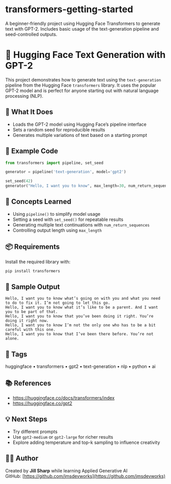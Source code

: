 # transformers-getting-started
A beginner-friendly project using Hugging Face Transformers to generate text with GPT-2. Includes basic usage of the text-generation pipeline and seed-controlled outputs.
# 🤗 Hugging Face Text Generation with GPT-2

This project demonstrates how to generate text using the `text-generation` pipeline from the Hugging Face `transformers` library. It uses the popular GPT-2 model and is perfect for anyone starting out with natural language processing (NLP).

## 🚀 What It Does

- Loads the GPT-2 model using Hugging Face’s pipeline interface
- Sets a random seed for reproducible results
- Generates multiple variations of text based on a starting prompt

## 📜 Example Code

```python
from transformers import pipeline, set_seed

generator = pipeline('text-generation', model='gpt2')

set_seed(42)
generator("Hello, I want you to know", max_length=30, num_return_sequences=5)
```

## 🧠 Concepts Learned

- Using `pipeline()` to simplify model usage
- Setting a seed with `set_seed()` for repeatable results
- Generating multiple text continuations with `num_return_sequences`
- Controlling output length using `max_length`

## 📦 Requirements

Install the required library with:

```bash
pip install transformers
```

## 📝 Sample Output

```
Hello, I want you to know what’s going on with you and what you need to do to fix it. I’m not going to let this go.
Hello, I want you to know what it’s like to be a parent. And I want you to be part of that.
Hello, I want you to know that you’ve been doing it right. You’re doing it right now.
Hello, I want you to know I’m not the only one who has to be a bit careful with this one.
Hello, I want you to know that I’ve been there before. You’re not alone.
```

## 🔖 Tags

huggingface • transformers • gpt2 • text-generation • nlp • python • ai

## 📚 References

- https://huggingface.co/docs/transformers/index
- https://huggingface.co/gpt2

## 💡 Next Steps

- Try different prompts
- Use `gpt2-medium` or `gpt2-large` for richer results
- Explore adding temperature and top-k sampling to influence creativity

## 🧑‍💻 Author

Created by **Jill Sharp** while learning Applied Generative AI  
GitHub: [https://github.com/jmsdevworks](https://github.com/jmsdevworks)
